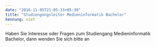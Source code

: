 ```yaml
---
date: "2016-11-05T21:05:33+05:30"
title: "Studiengangsleiter Medieninformatik Bachelor"
kennung: viet
---
```

Haben Sie Interesse oder Fragen zum Studiengang Medieninformatik Bachelor, dann wenden Sie sich bitte an 